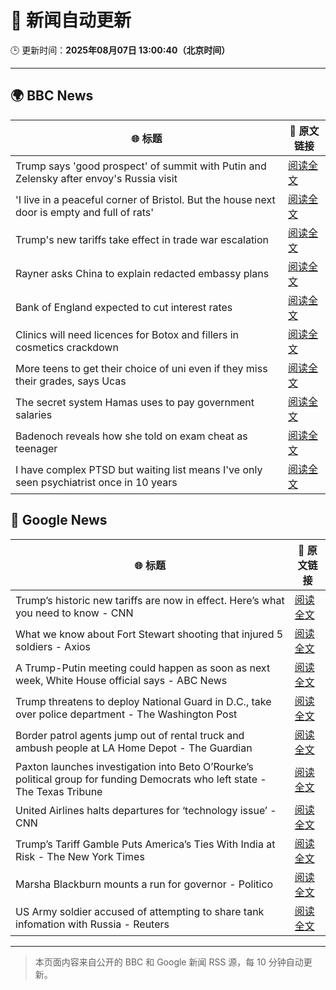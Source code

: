 # 🧠 新闻自动更新

🕒 更新时间：**2025年08月07日 13:00:40（北京时间）**

---

## 🌍 BBC News

| 🌐 标题 | 🔗 原文链接 |
|--------|-------------|
| Trump says 'good prospect' of summit with Putin and Zelensky after envoy's Russia visit | [阅读全文](https://www.bbc.com/news/articles/cr5rdl1y8ndo?at_medium=RSS&at_campaign=rss) |
| 'I live in a peaceful corner of Bristol. But the house next door is empty and full of rats' | [阅读全文](https://www.bbc.com/news/articles/c4g840ydlzvo?at_medium=RSS&at_campaign=rss) |
| Trump's new tariffs take effect in trade war escalation | [阅读全文](https://www.bbc.com/news/articles/cx23jmvn5yzo?at_medium=RSS&at_campaign=rss) |
| Rayner asks China to explain redacted embassy plans | [阅读全文](https://www.bbc.com/news/articles/ce932995ny2o?at_medium=RSS&at_campaign=rss) |
| Bank of England expected to cut interest rates | [阅读全文](https://www.bbc.com/news/articles/c5yprwyxjlxo?at_medium=RSS&at_campaign=rss) |
| Clinics will need licences for Botox and fillers in cosmetics crackdown | [阅读全文](https://www.bbc.com/news/articles/czd03ejd28lo?at_medium=RSS&at_campaign=rss) |
| More teens to get their choice of uni even if they miss their grades, says Ucas | [阅读全文](https://www.bbc.com/news/articles/cy85edr2xlpo?at_medium=RSS&at_campaign=rss) |
| The secret system Hamas uses to pay government salaries | [阅读全文](https://www.bbc.com/news/articles/c1kz42j92jmo?at_medium=RSS&at_campaign=rss) |
| Badenoch reveals how she told on exam cheat as teenager | [阅读全文](https://www.bbc.com/news/articles/c80d7l03137o?at_medium=RSS&at_campaign=rss) |
| I have complex PTSD but waiting list means I've only seen psychiatrist once in 10 years | [阅读全文](https://www.bbc.com/news/articles/cm2v4mmgvmwo?at_medium=RSS&at_campaign=rss) |

## 📰 Google News

| 🌐 标题 | 🔗 原文链接 |
|--------|-------------|
| Trump’s historic new tariffs are now in effect. Here’s what you need to know - CNN | [阅读全文](https://news.google.com/rss/articles/CBMicEFVX3lxTE9NS1dickdZekduY1lMRDhtbjJJc2hQLWNTUmpPYl9manRwQnZxT3VyYzhYTGFkRjdjU1dKZDlPYjZFQjVuX1NwSl9qWVFSU3NvVVJtNjN2VU5RczBCWDEzX1RfZndNTFM4TkRnR3d1bG4?oc=5) |
| What we know about Fort Stewart shooting that injured 5 soldiers - Axios | [阅读全文](https://news.google.com/rss/articles/CBMifEFVX3lxTFBCNVdNX0hOSTN6NHo0bU14dG5Wa0U3elhTaHFmWjhtLXFGUHNEWTNkU2dVRUZxWW9xWS1hUHJBZmNoTi1QcTRXSExMTUdRVWxxenphdURLQndpaWMzT0p6enA5WGR4dmt3bmhxWW9FZ1hjTDlKZG9jcTcyeHY?oc=5) |
| A Trump-Putin meeting could happen as soon as next week, White House official says - ABC News | [阅读全文](https://news.google.com/rss/articles/CBMipgFBVV95cUxOYkhQWXRrU1l1Tm0wc2FGLUdLZWZnRXF2YXlrc1k2VTJpV2sxeHNnUUNlRmo0Y3pqWjlWcklidUFfYmFYZkJWREJZV2dNRFpyamtCdFJ3OHM1cHMweEI0R0c2UmtkUXBXUDB3UGlPYzJQekloVEZ1S3oxajVvOUxhTVpaaG0tdEZEM0Y3bHI4UWhTazVwUDlRSURZVFJkZWs3ZGtGOVpR0gGrAUFVX3lxTE9KV2h4NU9xd0VGU05UTWRUX2syS2dPSkhBOHV4eHVlbWRseWlGMWlndVhDRDI5WHZGdWpLZHN2THhqanhvekJMdlhKQWZyZk0wMWdnSTRVY3lMV3RQSzZGRGFDY2JQQUVST1dDMWZSbkNMN2dmaVpDaVJZQnRRSk1Kc1NNSzZKNGpleTlURDVUUnliT1k2UVBUN1l1RUFMeHFVZVZNY3pkQ21KSQ?oc=5) |
| Trump threatens to deploy National Guard in D.C., take over police department - The Washington Post | [阅读全文](https://news.google.com/rss/articles/CBMilAFBVV95cUxPVVFpTWtES291Q25QTmZDdUMyN2ZwSTdST2lMSW5XZ09LdjVPUXhpSkhqbVVuLUNNcXo3UGM4SlFrZVBpT3l5WTNfV1UwQVR5TXJqQTd4ZjNPSGU1R3dGZExXWHVMU1FOZEljTWxTUFhqS0trQkxxUnNtNmNnWW9QZWQyMWFLWmd2dk5oM29VdHFJUEtC?oc=5) |
| Border patrol agents jump out of rental truck and ambush people at LA Home Depot - The Guardian | [阅读全文](https://news.google.com/rss/articles/CBMikgFBVV95cUxOMFlhMEduRklMcDlBanExcS1SX3BOcnlUSXBLWXpMTV9kRTRnVHVUTWJIRlNlSm52WkdUVW01eG4zVFhuRFZjQjdvYTM5dDAxZnUxUkx6UHhfbHFvOG9vZkVtOFZuQ2pKSFpFRHJ3TllueGZiYVZ5Q1JabUtjZXNEbkhtb2RQN2ppcHhXMFN5MDVfdw?oc=5) |
| Paxton launches investigation into Beto O’Rourke’s political group for funding Democrats who left state - The Texas Tribune | [阅读全文](https://news.google.com/rss/articles/CBMimgFBVV95cUxOaXU5TDhvaUlTUUlKUllZZ1UyZ3NHVi1BaHZtUFdtYzJrSjc1dnBoa3FmVm1Ja1BYWGhKdVdGd0VsRWxpRWN6cG5ERWpZVURleXZpWlE1Q05NUDJGbGdwWEUyZjQ5cUU1MmpTVTBZLUlkVTVHeWFPU2E0Q0wxY0NVNFcwMzd4RGJjZm9leXRiSnNvNER3aDdQVFJR?oc=5) |
| United Airlines halts departures for ‘technology issue’ - CNN | [阅读全文](https://news.google.com/rss/articles/CBMiggFBVV95cUxPeThxcW95WmFSc0cwS1BoWDZTelROVUIydnBZOHVNa1VvSDNLNUEzYVdCZmt3aW1Fb1d0eFVmelQ1WV9WMzFXb1puMnIyelZaRktpNExtQnV1bFhQbzhHNVNMTHQtV3A4QklicktXbGZKcWFBbUdwSExQYU5nMUpybEV30gGCAUFVX3lxTE9mUXdIOTBETDB2V3VPZjZaUjVXMTRveEVhMkc5RDVwcnNxMGFqZ0NuT2JIV0wzZGpjOVV4T3ZraUdRdDZSTEYtbk9rRzU0WVozcXl1c25FbUcwdDZIajJtc0l3YVRkWGpCTlVCU0ZpVmIySFRSUlZJNHlLSU5tb1lDMmc?oc=5) |
| Trump’s Tariff Gamble Puts America’s Ties With India at Risk - The New York Times | [阅读全文](https://news.google.com/rss/articles/CBMiekFVX3lxTE8yV2lMSEpTdDlqTlN1cTJ6QkJmR1BxcjhXZ3VvbVFuTV9oSXUwZWNYa0FYZzFyT1VGcXNXSVNNQzdHbTRmUGc5Q0dpb1VvWXVHUWZqNkczM0ZjYUE2S1dPTTlkcUk5SHNNRGU3dUxNMHRfNFdnSDdDR2ln?oc=5) |
| Marsha Blackburn mounts a run for governor - Politico | [阅读全文](https://news.google.com/rss/articles/CBMijgFBVV95cUxNWExIbVBqYktyVkFMcGlVTnBtQ1RTby1QZDV0WDZsbWhqRGlLRDJueG91MHNBc0YwbkJpbHgyR2tqN1BjaDZzNTlWYmR4UFVLSFRDSnJBbm11T01TWkVRa3hRQmE5dTRDLXpySzkwbkFhNDZBcklFaERUS0RHTHVkYWRBX0c0cHZIMUdNdFh3?oc=5) |
| US Army soldier accused of attempting to share tank infomation with Russia - Reuters | [阅读全文](https://news.google.com/rss/articles/CBMivgFBVV95cUxOSzJ5eWZyZzIyekJhdlA0YVZvcVQ5NzYwZXgyenMxWUlWWFhLWjllcm1jc3hPcHJLMHVIelNiWjZEVEQ0MGh2blVnTWZxR01GSE9kTExQWmJZM2gtTWc2eEVnTHdZMmhVY1N0bXlmOTNOXzVXMXk1SS02R1BfaldoMUN2QlZzV2pEblJxWU9HaXpwd294N3AtYnR0YWpuRG12VDAxdkZLYWkxVHlxVjc2X015MG1KWDNQS2xXU1JB?oc=5) |

---
> 本页面内容来自公开的 BBC 和 Google 新闻 RSS 源，每 10 分钟自动更新。